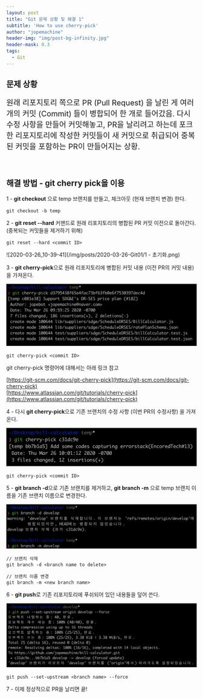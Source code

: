 ```yaml
---
layout: post
title: "Git 문제 상황 및 해결 1"
subtitle: 'How to use cherry-pick'
author: "jopemachine"
header-img: "img/post-bg-infinity.jpg"
header-mask: 0.3
tags:
  - Git
---
```


## 문제 상황 

<p style="font-size:20px">
원래 리포지토리 쪽으로 PR (Pull Request) 을 날린 게 여러 개의 커밋 (Commit) 들이 병합되어 한 개로 들어갔음.
다시 수정 사항을 만들어 커밋해놓고, PR을 날리려고 하는데 포크한 리포지토리에 작성한 커밋들이 새 커밋으로 취급되어 중복된 커밋을 포함하는 PR이 만들어지는 상황.
</p>

<br>

## 해결 방법 - git cherry pick을 이용

1 - **git checkout** 으로 temp 브랜치를 만들고, 체크아웃 (현재 브랜치 변경) 한다.

~~~git
git checkout -b temp
~~~

2 - **git reset --hard** 커맨드로 원래 리포지토리의 병합된 PR 커밋 이전으로 돌아간다. (중복되는 커밋들을 제거하기 위해)

~~~git
git reset --hard <commit ID>
~~~

![2020-03-26_10-39-41](/img/posts/2020-03-26-Git01/1 - 초기화.png)

3 - **git cherry-pick**으로 원래 리포지토리에 병합된 커밋 내용 (이전 PR의 커밋 내용) 을 가져온다.

![2020-03-26_10-39-41](/img/posts/2020-03-26-Git01/2020-03-26_10-39-41.png)

~~~git
git cherry-pick <commit ID>
~~~

git cherry-pick 명령어에 대해서는 아래 링크 참고

[https://git-scm.com/docs/git-cherry-pick](https://git-scm.com/docs/git-cherry-pick)
<br>
[https://www.atlassian.com/git/tutorials/cherry-pick](https://www.atlassian.com/git/tutorials/cherry-pick)

4 - 다시 **git cherry-pick**으로 기존 브랜치의 수정 사항 (이번 PR의 수정사항) 을 가져온다.

![2020-03-26_10-39-41](/img/posts/2020-03-26-Git01/2020-03-26_10-41-43.png)

~~~git
git cherry-pick <commit ID>
~~~

5 - **git branch -d**으로 기존 브랜치를 제거하고, **git branch -m** 으로 temp 브랜치 이름을 기존 브랜치 이름으로 변경한다.

![2020-03-26_10-39-41](/img/posts/2020-03-26-Git01/2020-03-26_10-44-33.png)

~~~git
// 브랜치 삭제
git branch -d <branch name to delete>
~~~

~~~git
// 브랜치 이름 변경 
git branch -m <new branch name>
~~~

6 - **git push**로 기존 리포지토리에 푸쉬되어 있던 내용들을 덮어 쓴다.

![2020-03-26_10-39-41](/img/posts/2020-03-26-Git01/2020-03-26_10-46-36.png)

~~~git
git push --set-upstream <branch name> --force
~~~



7 - 이제 정상적으로 PR을 날리면 끝!






